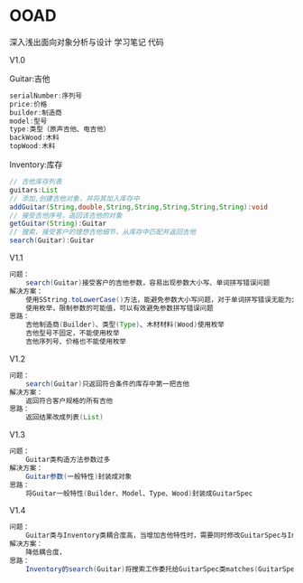 # OOAD
深入浅出面向对象分析与设计 学习笔记 代码

V1.0

Guitar:吉他

```java
serialNumber:序列号
price:价格
builder:制造商
model:型号
type:类型（原声吉他、电吉他）
backWood:木料
topWood:木料
```

Inventory:库存
```java
// 吉他库存列表
guitars:List
// 添加,创建吉他对象，并将其加入库存中
addGuitar(String,double,String,String,String,String,String):void
// 接受吉他序号，返回该吉他的对象
getGuitar(String):Guitar
// 搜索，接受客户的理想吉他细节，从库存中匹配并返回吉他
search(Guitar):Guitar
```

V1.1
```java
问题：
    search(Guitar)接受客户的吉他参数，容易出现参数大小写、单词拼写错误问题
解决方案：
    使用SString.toLowerCase()方法，能避免参数大小写问题，对于单词拼写错误无能为力
    使用枚举，限制参数的可能值，可以有效避免参数拼写错误问题
思路：
    吉他制造商(Builder)、类型(Type)、木材材料(Wood)使用枚举
    吉他型号不固定，不能使用枚举
    吉他序列号、价格也不能使用枚举
```

V1.2
```java
问题：
    search(Guitar)只返回符合条件的库存中第一把吉他
解决方案：
    返回符合客户规格的所有吉他
思路：
    返回结果改成列表(List)
```

V1.3
```java
问题：
    Guitar类构造方法参数过多
解决方案：
    Guitar参数(一般特性)封装成对象
思路：
    将Guitar一般特性(Builder、Model、Type、Wood)封装成GuitarSpec
```

V1.4
```java
问题：
    Guitar类与Inventory类耦合度高，当增加吉他特性时，需要同时修改GuitarSpec与Inventory类
解决方案：
    降低耦合度，
思路：
    Inventory的search(Guitar)将搜索工作委托给GuitarSpec类matches(GuitarSpec)
```



